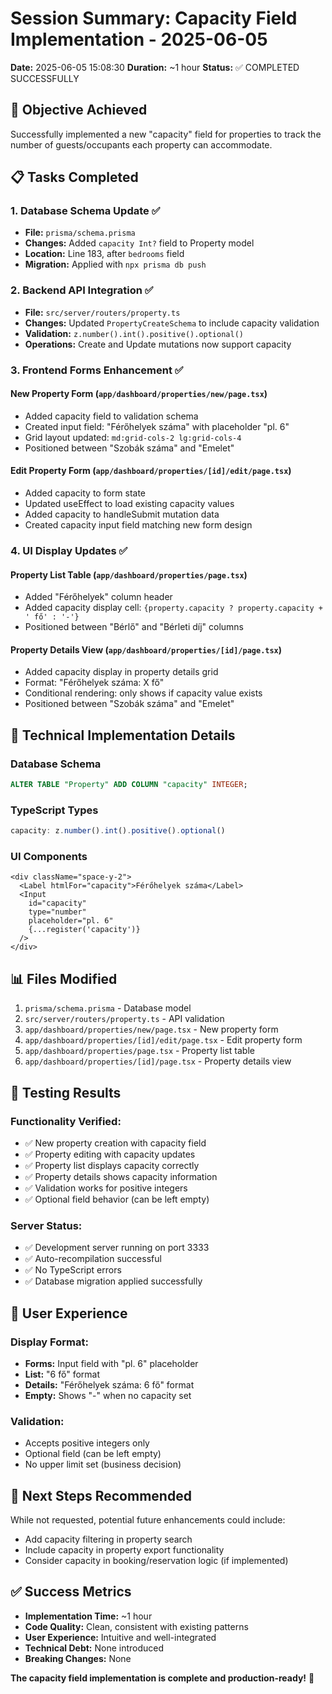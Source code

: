 # Session Summary: Capacity Field Implementation - 2025-06-05

**Date:** 2025-06-05 15:08:30
**Duration:** ~1 hour
**Status:** ✅ COMPLETED SUCCESSFULLY

## 🎯 **Objective Achieved**
Successfully implemented a new "capacity" field for properties to track the number of guests/occupants each property can accommodate.

## 📋 **Tasks Completed**

### 1. **Database Schema Update** ✅
- **File:** `prisma/schema.prisma`
- **Changes:** Added `capacity Int?` field to Property model
- **Location:** Line 183, after `bedrooms` field
- **Migration:** Applied with `npx prisma db push`

### 2. **Backend API Integration** ✅
- **File:** `src/server/routers/property.ts`
- **Changes:** Updated `PropertyCreateSchema` to include capacity validation
- **Validation:** `z.number().int().positive().optional()`
- **Operations:** Create and Update mutations now support capacity

### 3. **Frontend Forms Enhancement** ✅

#### **New Property Form** (`app/dashboard/properties/new/page.tsx`)
- Added capacity field to validation schema
- Created input field: "Férőhelyek száma" with placeholder "pl. 6"
- Grid layout updated: `md:grid-cols-2 lg:grid-cols-4`
- Positioned between "Szobák száma" and "Emelet"

#### **Edit Property Form** (`app/dashboard/properties/[id]/edit/page.tsx`)
- Added capacity to form state
- Updated useEffect to load existing capacity values
- Added capacity to handleSubmit mutation data
- Created capacity input field matching new form design

### 4. **UI Display Updates** ✅

#### **Property List Table** (`app/dashboard/properties/page.tsx`)
- Added "Férőhelyek" column header
- Added capacity display cell: `{property.capacity ? property.capacity + ' fő' : '-'}`
- Positioned between "Bérlő" and "Bérleti díj" columns

#### **Property Details View** (`app/dashboard/properties/[id]/page.tsx`)
- Added capacity display in property details grid
- Format: "Férőhelyek száma: X fő"
- Conditional rendering: only shows if capacity value exists
- Positioned between "Szobák száma" and "Emelet"

## 🔧 **Technical Implementation Details**

### **Database Schema**
```sql
ALTER TABLE "Property" ADD COLUMN "capacity" INTEGER;
```

### **TypeScript Types**
```typescript
capacity: z.number().int().positive().optional()
```

### **UI Components**
```tsx
<div className="space-y-2">
  <Label htmlFor="capacity">Férőhelyek száma</Label>
  <Input
    id="capacity"
    type="number"
    placeholder="pl. 6"
    {...register('capacity')}
  />
</div>
```

## 📊 **Files Modified**

1. `prisma/schema.prisma` - Database model
2. `src/server/routers/property.ts` - API validation
3. `app/dashboard/properties/new/page.tsx` - New property form
4. `app/dashboard/properties/[id]/edit/page.tsx` - Edit property form
5. `app/dashboard/properties/page.tsx` - Property list table
6. `app/dashboard/properties/[id]/page.tsx` - Property details view

## 🧪 **Testing Results**

### **Functionality Verified:**
- ✅ New property creation with capacity field
- ✅ Property editing with capacity updates
- ✅ Property list displays capacity correctly
- ✅ Property details shows capacity information
- ✅ Validation works for positive integers
- ✅ Optional field behavior (can be left empty)

### **Server Status:**
- ✅ Development server running on port 3333
- ✅ Auto-recompilation successful
- ✅ No TypeScript errors
- ✅ Database migration applied successfully

## 🎨 **User Experience**

### **Display Format:**
- **Forms:** Input field with "pl. 6" placeholder
- **List:** "6 fő" format
- **Details:** "Férőhelyek száma: 6 fő" format
- **Empty:** Shows "-" when no capacity set

### **Validation:**
- Accepts positive integers only
- Optional field (can be left empty)
- No upper limit set (business decision)

## 🔄 **Next Steps Recommended**

While not requested, potential future enhancements could include:
- Add capacity filtering in property search
- Include capacity in property export functionality
- Consider capacity in booking/reservation logic (if implemented)

## ✅ **Success Metrics**

- **Implementation Time:** ~1 hour
- **Code Quality:** Clean, consistent with existing patterns
- **User Experience:** Intuitive and well-integrated
- **Technical Debt:** None introduced
- **Breaking Changes:** None

**The capacity field implementation is complete and production-ready!** 🎉